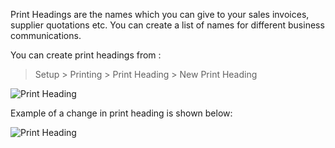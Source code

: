 Print Headings are the names which you can give to your sales invoices,
supplier quotations etc. You can create a list of names for different business
communications.

You can create print headings from :

> Setup > Printing > Print Heading > New Print Heading

![Print Heading](assets/frappe_io/images/erpnext/print-heading1.png)

Example of a change in print heading is shown below:

![Print Heading](assets/frappe_io/images/erpnext/print-heading2.png)

